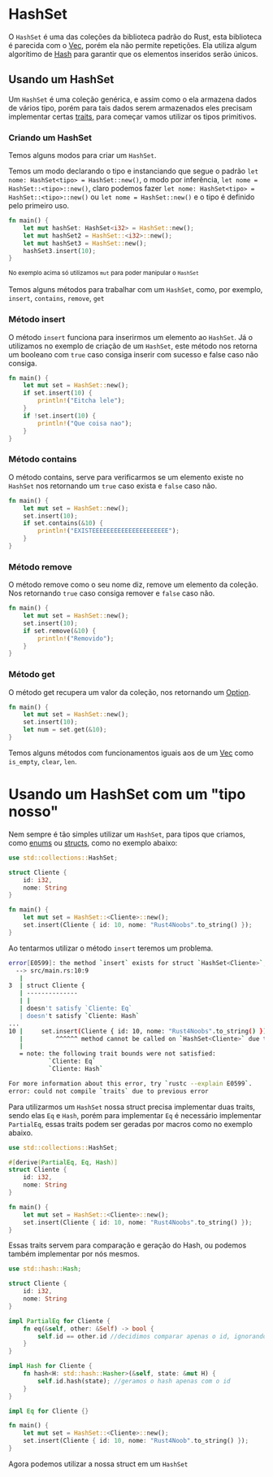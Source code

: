 # HashSet

O `HashSet` é uma das coleções da biblioteca padrão do Rust, esta biblioteca é parecida com o [Vec](./08-vec.md), porém ela não permite repetições. Ela utiliza algum algorítimo de [Hash](./https://en.wikipedia.org/wiki/Hash_function) para garantir que os elementos inseridos serão únicos.

## Usando um HashSet

Um `HashSet` é uma coleção genérica, e assim como o ela armazena dados de vários tipo, porém para tais dados serem armazenados eles precisam implementar certas [traits](./06-traits.md), para começar vamos utilizar os tipos primitivos.

### Criando um HashSet

Temos alguns modos para criar um `HashSet`. 

Temos um modo declarando o tipo e instanciando que segue o padrão `let nome: HashSet<tipo> = HashSet::new()`, o modo por inferência, `let nome = HashSet::<tipo>::new()`, claro podemos fazer `let nome: HashSet<tipo> = HashSet::<tipo>::new()` ou `let nome = HashSet::new()` e o tipo é definido pelo primeiro uso.

```rust
fn main() {
    let mut hashSet: HashSet<i32> = HashSet::new();
    let mut hashSet2 = HashSet::<i32>::new();
    let mut hashSet3 = HashSet::new();
    hashSet3.insert(10);
}
```

<small>No exemplo acima só utilizamos `mut` para poder manipular o `HashSet`</small><br><br>
Temos alguns métodos para trabalhar com um `HashSet`, como, por exemplo, `insert`, `contains`, `remove`, `get`

### Método insert

O método `insert` funciona para inserirmos um elemento ao `HashSet`. Já o utilizamos no exemplo de criação de um `HashSet`, este método nos retorna um booleano com `true` caso consiga inserir com sucesso e false caso não consiga.

```rust
fn main() {
    let mut set = HashSet::new();
    if set.insert(10) {
        println!("Eitcha lele");
    }
    if !set.insert(10) {
        println!("Que coisa nao");
    }
}
```

### Método contains

O método contains, serve para verificarmos se um elemento existe no `HashSet` nos retornando um `true` caso exista e `false` caso não.


```rust
fn main() {
    let mut set = HashSet::new();
    set.insert(10);
    if set.contains(&10) {
        println!("EXISTEEEEEEEEEEEEEEEEEEEEE");
    }
}
```

### Método remove

O método remove como o seu nome diz, remove um elemento da coleção. Nos retornando `true` caso consiga remover e `false` caso não.

```rust
fn main() {
    let mut set = HashSet::new();
    set.insert(10);
    if set.remove(&10) {
        println!("Removido");
    }
}
```

### Método get

O método get recupera um valor da coleção, nos retornando um [Option](./07-option.md).

```rust
fn main() {
    let mut set = HashSet::new();
    set.insert(10);
    let num = set.get(&10);
}
```

Temos alguns métodos com funcionamentos iguais aos de um [Vec](./08-vec.md) como `is_empty`, `clear`, `len`.

# Usando um HashSet com um "tipo nosso"

Nem sempre é tão simples utilizar um `HashSet`, para tipos que criamos, como [enums](./02-enums.md) ou [structs](./01-structs.md), como no exemplo abaixo:

```rust
use std::collections::HashSet;

struct Cliente {
    id: i32,
    nome: String
}

fn main() {
    let mut set = HashSet::<Cliente>::new();
    set.insert(Cliente { id: 10, nome: "Rust4Noobs".to_string() });
}
```

Ao tentarmos utilizar o método `insert` teremos um problema.

```bash
error[E0599]: the method `insert` exists for struct `HashSet<Cliente>`, but its trait bounds were not satisfied
  --> src/main.rs:10:9
   |
3  | struct Cliente {
   | --------------
   | |
   | doesn't satisfy `Cliente: Eq`
   | doesn't satisfy `Cliente: Hash`
...
10 |     set.insert(Cliente { id: 10, nome: "Rust4Noobs".to_string() });
   |         ^^^^^^ method cannot be called on `HashSet<Cliente>` due to unsatisfied trait bounds
   |
   = note: the following trait bounds were not satisfied:
           `Cliente: Eq`
           `Cliente: Hash`

For more information about this error, try `rustc --explain E0599`.
error: could not compile `traits` due to previous error
```

Para utilizarmos um `HashSet` nossa struct precisa implementar duas traits, sendo elas `Eq` e `Hash`, porém para implementar `Eq` é necessário implementar `PartialEq`, essas traits podem ser geradas por macros como no exemplo abaixo.

```rust
use std::collections::HashSet;

#[derive(PartialEq, Eq, Hash)]
struct Cliente {
    id: i32,
    nome: String
}

fn main() {
    let mut set = HashSet::<Cliente>::new();
    set.insert(Cliente { id: 10, nome: "Rust4Noobs".to_string() });
}
```

Essas traits servem para comparação e geração do Hash, ou podemos também implementar por nós mesmos.

```rust
use std::hash::Hash;

struct Cliente {
    id: i32,
    nome: String
}

impl PartialEq for Cliente {
    fn eq(&self, other: &Self) -> bool {
        self.id == other.id //decidimos comparar apenas o id, ignorando o nome
    }
}

impl Hash for Cliente {
    fn hash<H: std::hash::Hasher>(&self, state: &mut H) {
        self.id.hash(state); //geramos o hash apenas com o id
    }
}

impl Eq for Cliente {}

fn main() {
    let mut set = HashSet::<Cliente>::new();
    set.insert(Cliente { id: 10, nome: "Rust4Noob".to_string() });
}
```

Agora podemos utilizar a nossa struct em um `HashSet`